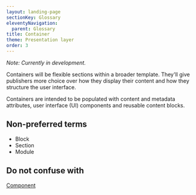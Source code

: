 ```yaml
---
layout: landing-page
sectionKey: Glossary
eleventyNavigation:
  parent: Glossary
title: Container
theme: Presentation layer
order: 3
---
```


*Note: Currently in development.*

Containers will be flexible sections within a broader template. They'll give publishers more choice over how they display their content and how they structure the user interface.

Containers are intended to be populated with content and metadata attributes, user interface (UI) components and reusable content blocks.

## Non-preferred terms

- Block
- Section
- Module

## Do not confuse with

[Component](/glossary/component)